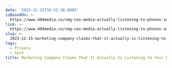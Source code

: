 ```yaml
---
date: '2023-12-15T16:52:36.000Z'
isBasedOn: >-
  https://www.404media.co/cmg-cox-media-actually-listening-to-phones-smartspeakers-for-ads-marketing/
link: >-
  https://www.404media.co/cmg-cox-media-actually-listening-to-phones-smartspeakers-for-ads-marketing/
slug: >-
  2023-12-15-marketing-company-claims-that-it-actually-is-listening-to-your-phone-and-sm
tags:
  - Privacy
  - tech
title: Marketing Company Claims That It Actually Is Listening to Your Phone and Sm
---
```


